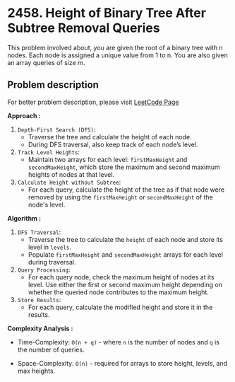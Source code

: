 # 2458. Height of Binary Tree After Subtree Removal Queries

This problem involved about, you are given the root of a binary tree with n nodes. Each node is assigned a unique value from 1 to n. You are also given an array queries of size m.

## Problem description

For better problem description, please visit [LeetCode Page](https://leetcode.com/problems/height-of-binary-tree-after-subtree-removal-queries/description/)

**Approach :**<br/>

1. `Depth-First Search (DFS)`:
    - Traverse the tree and calculate the height of each node.
    - During DFS traversal, also keep track of each node’s level.
2. `Track Level Heights`:
    - Maintain two arrays for each level: `firstMaxHeight` and `secondMaxHeight`, which store the maximum and second maximum heights of nodes at that level.
3. `Calculate Height without Subtree`:
    - For each query, calculate the height of the tree as if that node were removed by using the `firstMaxHeight` or `secondMaxHeight` of the node's level.

**Algorithm :**<br/>

1. `DFS Traversal`:
    - Traverse the tree to calculate the `height` of each node and store its level in `levels`.
    - Populate `firstMaxHeight` and `secondMaxHeight` arrays for each level during traversal.
2. `Query Processing`:
    - For each query node, check the maximum height of nodes at its level. Use either the first or second maximum height depending on whether the queried node contributes to the maximum height.
3. `Store Results`:
    - For each query, calculate the modified height and store it in the results.

**Complexity Analysis :**<br/>

-   Time-Complexity: `O(n + q)` - where `n` is the number of nodes and `q` is the number of queries.

-   Space-Complexity: `O(n)` - required for arrays to store height, levels, and max heights.
